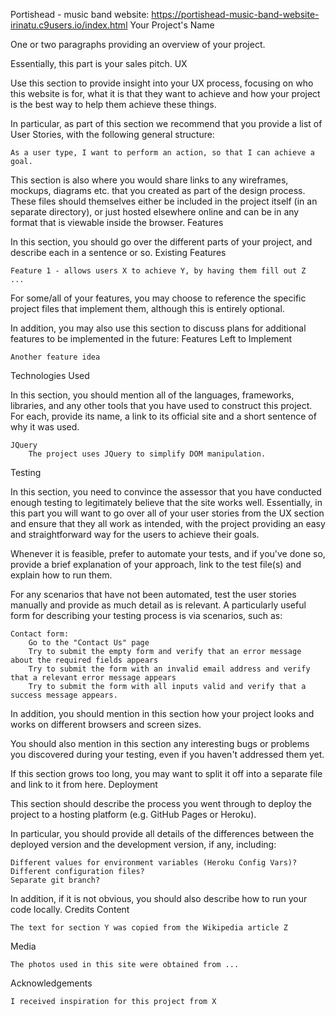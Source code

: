 Portishead - music band website: https://portishead-music-band-website-irinatu.c9users.io/index.html
Your Project's Name

One or two paragraphs providing an overview of your project.

Essentially, this part is your sales pitch.
UX

Use this section to provide insight into your UX process, focusing on who this website is for, what it is that they want to achieve and how your project is the best way to help them achieve these things.

In particular, as part of this section we recommend that you provide a list of User Stories, with the following general structure:

    As a user type, I want to perform an action, so that I can achieve a goal.

This section is also where you would share links to any wireframes, mockups, diagrams etc. that you created as part of the design process. These files should themselves either be included in the project itself (in an separate directory), or just hosted elsewhere online and can be in any format that is viewable inside the browser.
Features

In this section, you should go over the different parts of your project, and describe each in a sentence or so.
Existing Features

    Feature 1 - allows users X to achieve Y, by having them fill out Z
    ...

For some/all of your features, you may choose to reference the specific project files that implement them, although this is entirely optional.

In addition, you may also use this section to discuss plans for additional features to be implemented in the future:
Features Left to Implement

    Another feature idea

Technologies Used

In this section, you should mention all of the languages, frameworks, libraries, and any other tools that you have used to construct this project. For each, provide its name, a link to its official site and a short sentence of why it was used.

    JQuery
        The project uses JQuery to simplify DOM manipulation.

Testing

In this section, you need to convince the assessor that you have conducted enough testing to legitimately believe that the site works well. Essentially, in this part you will want to go over all of your user stories from the UX section and ensure that they all work as intended, with the project providing an easy and straightforward way for the users to achieve their goals.

Whenever it is feasible, prefer to automate your tests, and if you've done so, provide a brief explanation of your approach, link to the test file(s) and explain how to run them.

For any scenarios that have not been automated, test the user stories manually and provide as much detail as is relevant. A particularly useful form for describing your testing process is via scenarios, such as:

    Contact form:
        Go to the "Contact Us" page
        Try to submit the empty form and verify that an error message about the required fields appears
        Try to submit the form with an invalid email address and verify that a relevant error message appears
        Try to submit the form with all inputs valid and verify that a success message appears.

In addition, you should mention in this section how your project looks and works on different browsers and screen sizes.

You should also mention in this section any interesting bugs or problems you discovered during your testing, even if you haven't addressed them yet.

If this section grows too long, you may want to split it off into a separate file and link to it from here.
Deployment

This section should describe the process you went through to deploy the project to a hosting platform (e.g. GitHub Pages or Heroku).

In particular, you should provide all details of the differences between the deployed version and the development version, if any, including:

    Different values for environment variables (Heroku Config Vars)?
    Different configuration files?
    Separate git branch?

In addition, if it is not obvious, you should also describe how to run your code locally.
Credits
Content

    The text for section Y was copied from the Wikipedia article Z

Media

    The photos used in this site were obtained from ...

Acknowledgements

    I received inspiration for this project from X
